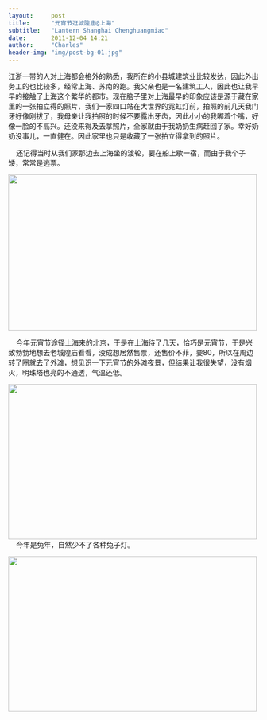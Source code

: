 ```yaml
---
layout:     post
title:      "元宵节逛城隍庙@上海"
subtitle:   "Lantern Shanghai Chenghuangmiao"
date:       2011-12-04 14:21
author:     "Charles"
header-img: "img/post-bg-01.jpg"
---
```


江浙一带的人对上海都会格外的熟悉，我所在的小县城建筑业比较发达，因此外出务工的也比较多，经常上海、苏南的跑。我父亲也是一名建筑工人，因此也让我早早的接触了上海这个繁华的都市。现在脑子里对上海最早的印象应该是源于藏在家里的一张拍立得的照片，我们一家四口站在大世界的霓虹灯前，拍照的前几天我门牙好像刚拔了，我母亲让我拍照的时候不要露出牙齿，因此小小的我嘟着个嘴，好像一脸的不高兴。还没来得及去拿照片，全家就由于我奶奶生病赶回了家。幸好奶奶没事儿，一直健在。因此家里也只是收藏了一张拍立得拿到的照片。

&nbsp;&nbsp; &nbsp;还记得当时从我们家那边去上海坐的渡轮，要在船上歇一宿，而由于我个子矮，常常是逃票。

<img class="aligncenter size-full wp-image-79" title="chenghuangmiao-1" src="http://esp4u.org/wp-content/uploads/2011/12/chenghuangmiao-1.jpg" alt="" width="500" height="313" />

&nbsp;&nbsp; &nbsp;今年元宵节途径上海来的北京，于是在上海待了几天，恰巧是元宵节，于是兴致勃勃地想去老城隍庙看看，没成想居然售票，还售价不菲，要80，所以在周边转了圈就去了外滩，想见识一下元宵节的外滩夜景，但结果让我很失望，没有烟火，明珠塔也亮的不通透，气温还低。

<img class="aligncenter size-full wp-image-80" title="chenghuangmiao-2" src="http://esp4u.org/wp-content/uploads/2011/12/chenghuangmiao-2.jpg" alt="" width="500" height="312" />&nbsp;&nbsp; &nbsp;今年是兔年，自然少不了各种兔子灯。

<img class="aligncenter size-full wp-image-81" title="chenghuangmiao-3" src="http://esp4u.org/wp-content/uploads/2011/12/chenghuangmiao-3.jpg" alt="" width="500" height="312" />